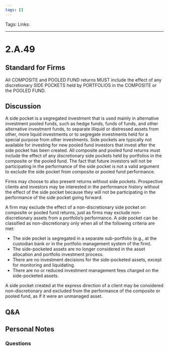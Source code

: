 ```yaml
---
tags: []
---
```

Tags: 
Links: 
___
# 2.A.49
## Standard for Firms
All COMPOSITE and POOLED FUND returns MUST include the effect of any discretionary SIDE POCKETS held by PORTFOLIOS in the COMPOSITE or the POOLED FUND.
## Discussion
A side pocket is a segregated investment that is used mainly in alternative investment pooled funds, such as hedge funds, funds of funds, and other alternative investment funds, to separate illiquid or distressed assets from other, more liquid investments or to segregate investments held for a special purpose from other investments. Side pockets are typically not available for investing for new pooled fund investors that invest after the side pocket has been created. All composite and pooled fund returns must include the effect of any discretionary side pockets held by portfolios in the composite or the pooled fund. The fact that future investors will not be participating in the performance of the side pocket is not a valid argument to exclude the side pocket from composite or pooled fund performance.

Firms may choose to also present returns without side pockets. Prospective clients and investors may be interested in the performance history without the effect of the side pocket because they will not be participating in the performance of the side pocket going forward.

A firm may exclude the effect of a non-discretionary side pocket on composite or pooled fund returns, just as firms may exclude non-discretionary assets from a portfolio’s performance. A side pocket can be classified as non-discretionary only when all of the following criteria are met:
- The side pocket is segregated in a separate sub-portfolio (e.g., at the custodian bank or in the portfolio management system of the firm).
- The side-pocketed assets are no longer considered in the asset allocation and portfolio investment process.
- There are no investment decisions for the side-pocketed assets, except for monitoring and liquidating.
- There are no or reduced investment management fees charged on the side-pocketed assets.

A side pocket created at the express direction of a client may be considered non-discretionary and excluded from the performance of the composite or pooled fund, as if it were an unmanaged asset.
## Q&A

## Personal Notes

### Questions